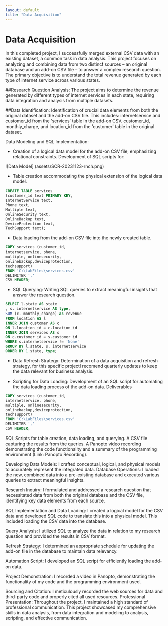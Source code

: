 ```yaml
---
layout: default
title: "Data Acquisition"
---
```

# Data Acquisition  

In this completed project, I successfully merged external CSV data with an existing dataset, a common task in data analysis. 
This project focuses on analyzing and combining data from two distinct sources – an original database and an add-on CSV file – to answer a complex research question. The primary objective is to understand the total revenue generated by each type of internet service across various states.

##Research Question Analysis: 
The project aims to determine the revenue generated by different types of internet services in each state, requiring data integration and analysis from multiple datasets.

##Data Identification: 
Identification of crucial data elements from both the original dataset and the add-on CSV file. This includes:
internetservice and customer_id from the 'services' table in the add-on CSV.
customer_id, monthly_charge, and location_id from the 'customer' table in the original dataset.

Data Modeling and SQL Implementation:
- Creation of a logical data model for the add-on CSV file, emphasizing relational constraints.
Development of SQL scripts for:

![Data Model] (assets/SCR-20231123-rnch.png)

- Table creation accommodating the physical extension of the logical data model.
  
```sql
CREATE TABLE services
(customer_id text PRIMARY KEY,
InternetService text,
Phone text,
Multiple text,
OnlineSecurity text,
OnlineBackup text,
DeviceProtection text,
TechSupport text);
```

- Data loading from the add-on CSV file into the newly created table.
```sql
COPY services (customer_id,
internetservice, phone,
multiple, onlinesecurity,
onlinebackup,deviceprotection,
techsupport)
FROM 'C:\LabFiles\services.csv'
DELIMITER ','
CSV HEADER;
```

- SQL Querying: Writing SQL queries to extract meaningful insights that answer the research question.
```sql
SELECT l.state AS state
, s. internetservice AS type,
SUM (c. monthly_charge) as revenue
FROM location AS l
INNER JOIN customer AS c
ON l.location_id = c.location_id
INNER JOIN services AS s
ON c.customer_id = s.customer_id
WHERE s.internetservice != 'None'
GROUP BY l.state, s. internetservice
ORDER BY 1.state, type;
```

- Data Refresh Strategy: Determination of a data acquisition and refresh strategy, for this specific projectI recomend quarterly updates to keep the data relevant for business analysis.

- Scripting for Data Loading: Development of an SQL script for automating the data loading process of the add-on data.
Deliverables
```sql
COPY services (customer_id,
internetservice, phone,
multiple, onlinesecurity,
onlinebackup,deviceprotection,
techsupport)
FROM 'C:\LabFiles\services.csv'
DELIMITER ','
CSV HEADER;
```

SQL Scripts for table creation, data loading, and querying.
A CSV file capturing the results from the queries.
A Panopto video recording demonstrating the code functionality and a summary of the programming environment (Link: Panopto Recording).





Developing Data Models: I crafted conceptual, logical, and physical models to accurately represent the integrated data.
Database Operations: I loaded the new, combined data into a pre-existing database and executed various queries to extract meaningful insights.


Research Inquiry: I formulated and addressed a research question that necessitated data from both the original database and the CSV file, identifying key data elements from each source.

SQL Implementation and Data Loading: I created a logical model for the CSV data and developed SQL code to translate this into a physical model. This included loading the CSV data into the database.

Query Analysis: I utilized SQL to analyze the data in relation to my research question and provided the results in CSV format.

Refresh Strategy: I determined an appropriate schedule for updating the add-on file in the database to maintain data relevancy.

Automation Script: I developed an SQL script for efficiently loading the add-on data.

Project Demonstration: I recorded a video in Panopto, demonstrating the functionality of my code and the programming environment used.

Sourcing and Citation: I meticulously recorded the web sources for data and third-party code and properly cited all used resources.
Professional Presentation: Throughout the project, I maintained a high standard of professional communication.
This project showcased my comprehensive skills in data analysis, from data integration and modeling to analysis, scripting, and effective communication.
